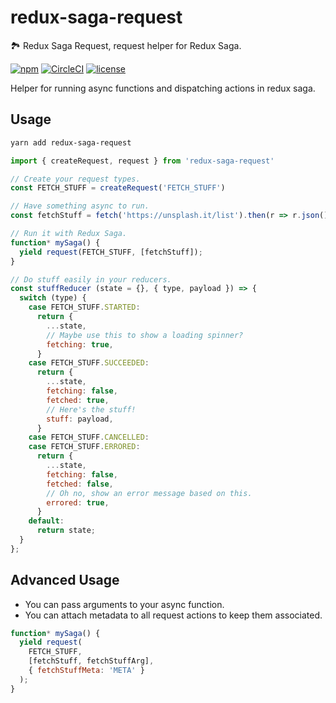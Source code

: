 # redux-saga-request

🏞 Redux Saga Request, request helper for Redux Saga.

[![npm](https://img.shields.io/npm/v/redux-saga-request.svg)](https://www.npmjs.com/package/redux-saga-request)
[![CircleCI](https://img.shields.io/circleci/project/github/DylanVann/redux-saga-request.svg)](https://circleci.com/gh/DylanVann/react-native-fast-image)
[![license](https://img.shields.io/github/license/DylanVann/react-native-fast-image.svg)](https://github.com/DylanVann/redux-saga-request/blob/master/LICENSE)

Helper for running async functions and dispatching actions in redux saga.

## Usage

```bash
yarn add redux-saga-request
```

```js
import { createRequest, request } from 'redux-saga-request'

// Create your request types.
const FETCH_STUFF = createRequest('FETCH_STUFF')

// Have something async to run.
const fetchStuff = fetch('https://unsplash.it/list').then(r => r.json());

// Run it with Redux Saga.
function* mySaga() {
  yield request(FETCH_STUFF, [fetchStuff]);
}

// Do stuff easily in your reducers.
const stuffReducer (state = {}, { type, payload }) => {
  switch (type) {
    case FETCH_STUFF.STARTED:
      return {
        ...state,
        // Maybe use this to show a loading spinner?
        fetching: true,
      }
    case FETCH_STUFF.SUCCEEDED:
      return {
        ...state,
        fetching: false,
        fetched: true,
        // Here's the stuff!
        stuff: payload,
      }
    case FETCH_STUFF.CANCELLED:
    case FETCH_STUFF.ERRORED:
      return {
        ...state,
        fetching: false,
        fetched: false,
        // Oh no, show an error message based on this.
        errored: true,
      }
    default:
      return state;
  }
};
```

## Advanced Usage

- You can pass arguments to your async function.
- You can attach metadata to all request actions to keep them
  associated.

```js
function* mySaga() {
  yield request(
    FETCH_STUFF,
    [fetchStuff, fetchStuffArg],
    { fetchStuffMeta: 'META' }
  );
}
```
